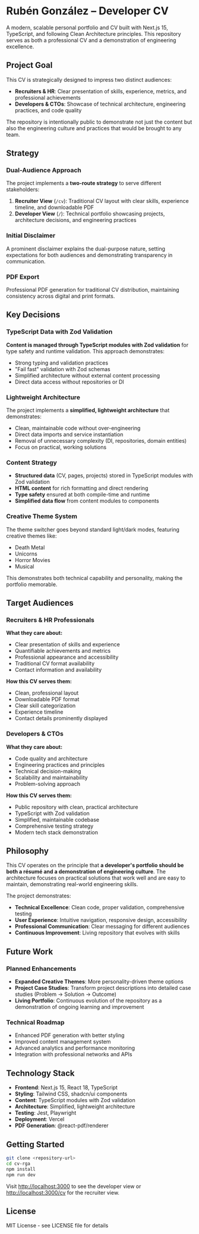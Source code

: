 # Rubén González – Developer CV

A modern, scalable personal portfolio and CV built with Next.js 15, TypeScript, and following Clean Architecture principles. This repository serves as both a professional CV and a demonstration of engineering excellence.

## Project Goal

This CV is strategically designed to impress two distinct audiences:

- **Recruiters & HR**: Clear presentation of skills, experience, metrics, and professional achievements
- **Developers & CTOs**: Showcase of technical architecture, engineering practices, and code quality

The repository is intentionally public to demonstrate not just the content but also the engineering culture and practices that would be brought to any team.

## Strategy

### Dual-Audience Approach

The project implements a **two-route strategy** to serve different stakeholders:

1. **Recruiter View** (`/cv`): Traditional CV layout with clear skills, experience timeline, and downloadable PDF
2. **Developer View** (`/`): Technical portfolio showcasing projects, architecture decisions, and engineering practices

### Initial Disclaimer

A prominent disclaimer explains the dual-purpose nature, setting expectations for both audiences and demonstrating transparency in communication.

### PDF Export

Professional PDF generation for traditional CV distribution, maintaining consistency across digital and print formats.

## Key Decisions

### TypeScript Data with Zod Validation

**Content is managed through TypeScript modules with Zod validation** for type safety and runtime validation. This approach demonstrates:

- Strong typing and validation practices
- "Fail fast" validation with Zod schemas
- Simplified architecture without external content processing
- Direct data access without repositories or DI

### Lightweight Architecture

The project implements a **simplified, lightweight architecture** that demonstrates:

- Clean, maintainable code without over-engineering
- Direct data imports and service instantiation
- Removal of unnecessary complexity (DI, repositories, domain entities)
- Focus on practical, working solutions

### Content Strategy

- **Structured data** (CV, pages, projects) stored in TypeScript modules with Zod validation
- **HTML content** for rich formatting and direct rendering
- **Type safety** ensured at both compile-time and runtime
- **Simplified data flow** from content modules to components

### Creative Theme System

The theme switcher goes beyond standard light/dark modes, featuring creative themes like:

- Death Metal
- Unicorns
- Horror Movies
- Musical

This demonstrates both technical capability and personality, making the portfolio memorable.

## Target Audiences

### Recruiters & HR Professionals

**What they care about:**

- Clear presentation of skills and experience
- Quantifiable achievements and metrics
- Professional appearance and accessibility
- Traditional CV format availability
- Contact information and availability

**How this CV serves them:**

- Clean, professional layout
- Downloadable PDF format
- Clear skill categorization
- Experience timeline
- Contact details prominently displayed

### Developers & CTOs

**What they care about:**

- Code quality and architecture
- Engineering practices and principles
- Technical decision-making
- Scalability and maintainability
- Problem-solving approach

**How this CV serves them:**

- Public repository with clean, practical architecture
- TypeScript with Zod validation
- Simplified, maintainable codebase
- Comprehensive testing strategy
- Modern tech stack demonstration

## Philosophy

This CV operates on the principle that **a developer's portfolio should be both a résumé and a demonstration of engineering culture**. The architecture focuses on practical solutions that work well and are easy to maintain, demonstrating real-world engineering skills.

The project demonstrates:

- **Technical Excellence**: Clean code, proper validation, comprehensive testing
- **User Experience**: Intuitive navigation, responsive design, accessibility
- **Professional Communication**: Clear messaging for different audiences
- **Continuous Improvement**: Living repository that evolves with skills

## Future Work

### Planned Enhancements

- **Expanded Creative Themes**: More personality-driven theme options
- **Project Case Studies**: Transform project descriptions into detailed case studies (Problem → Solution → Outcome)
- **Living Portfolio**: Continuous evolution of the repository as a demonstration of ongoing learning and improvement

### Technical Roadmap

- Enhanced PDF generation with better styling
- Improved content management system
- Advanced analytics and performance monitoring
- Integration with professional networks and APIs

## Technology Stack

- **Frontend**: Next.js 15, React 18, TypeScript
- **Styling**: Tailwind CSS, shadcn/ui components
- **Content**: TypeScript modules with Zod validation
- **Architecture**: Simplified, lightweight architecture
- **Testing**: Jest, Playwright
- **Deployment**: Vercel
- **PDF Generation**: @react-pdf/renderer

## Getting Started

```bash
git clone <repository-url>
cd cv-rga
npm install
npm run dev
```

Visit [http://localhost:3000](http://localhost:3000) to see the developer view or [http://localhost:3000/cv](http://localhost:3000/cv) for the recruiter view.

## License

MIT License - see LICENSE file for details
